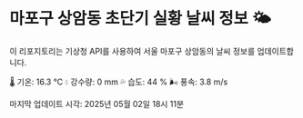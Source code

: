 
# 마포구 상암동 초단기 실황 날씨 정보 🌤️

이 리포지토리는 기상청 API를 사용하여 서울 마포구 상암동의 날씨 정보를 업데이트합니다. 

🌡️ 기온: 16.3 ℃
💧 강수량: 0 mm
💦 습도: 44 %
🌬️ 풍속: 3.8 m/s

마지막 업데이트 시각: 2025년 05월 02일 18시 11분    

